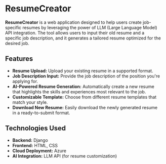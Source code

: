# ResumeCreator

**ResumeCreator** is a web application designed to help users create job-specific resumes by leveraging the power of LLM (Large Language Model) API integration. The tool allows users to input their old resume and a specific job description, and it generates a tailored resume optimized for the desired job.

## Features

- **Resume Upload:** Upload your existing resume in a supported format.
- **Job Description Input:** Provide the job description of the position you're applying for.
- **AI-Powered Resume Generation:** Automatically create a new resume that highlights the skills and experiences most relevant to the job.
- **Customizable Template:** Choose from different resume templates that match your style.
- **Download New Resume:** Easily download the newly generated resume in a ready-to-submit format.

## Technologies Used

- **Backend:** Django
- **Frontend:** HTML, CSS
- **Cloud Deployment:** Azure
- **AI Integration:** LLM API (for resume customization)
